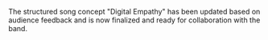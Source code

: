 The structured song concept "Digital Empathy" has been updated based on audience feedback and is now finalized and ready for collaboration with the band.